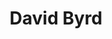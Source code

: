 ---
layout: post
title: David Byrd
school: NYU
major: Major?
image: https://static.squarespace.com/static/50354720c4aa2d2d3150d3d8/t/523b09e4e4b0656356ed105a/1379600868397/David%20Byrd.jpeg?format=300w
position: ??
positionURL: http://www.techatnyu.org/position
now: Bowery.io
nowURL: http://www.google.com
twitter: 
email: t@NYU email?
graduate: 2014
weight: 14
---